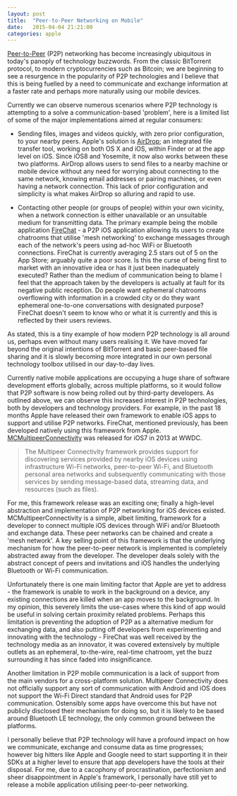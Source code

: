 ```yaml
---
layout: post
title:  "Peer-to-Peer Networking on Mobile"
date:   2015-04-04 21:21:00
categories: apple
---
```


[Peer-to-Peer](http://en.wikipedia.org/wiki/Peer-to-peer) (P2P) networking has become increasingly ubiquitous in today's panoply of technology buzzwords. From the classic BitTorrent protocol, to modern cryptocurrencies such as Bitcoin; we are beginning to see a resurgence in the popularity of P2P technologies and I believe that this is being fuelled by a need to communicate and exchange information at a faster rate and perhaps more naturally using our mobile devices.

Currently we can observe numerous scenarios where P2P technology is attempting to a solve a communication-based 'problem', here is a limited list of some of the major implementations aimed at regular consumers:

* Sending files, images and videos quickly, with zero prior configuration, to your nearby peers. Apple's solution is [AirDrop](http://en.wikipedia.org/wiki/AirDrop); an integrated file transfer tool, working on both OS X and iOS, within Finder or at the app level on iOS. Since iOS8 and Yosemite, it now also works between these two platforms. AirDrop allows users to send files to a nearby machine or mobile device without any need for worrying about connecting to the same network, knowing email addresses or pairing machines, or even having a network connection. This lack of prior configuration and simplicity is what makes AirDrop so alluring and rapid to use.

* Contacting other people (or groups of people) within your own vicinity, when a network connection is either unavailable or an unsuitable medium for transmitting data. The primary example being the mobile application [FireChat](https://itunes.apple.com/gb/app/firechat/id719829352?mt=8) - a P2P iOS application allowing its users to create chatrooms that utilise 'mesh networking' to exchange messages through each of the network's peers using ad-hoc WiFi or Bluetooth connections. FireChat is currently averaging 2.5 stars out of 5 on the App Store; arguably quite a poor score. Is this the curse of being first to market with an innovative idea or has it just been inadequately executed? Rather than the medium of communication being to blame I feel that the approach taken by the developers is actually at fault for its negative public reception. Do people want ephemeral chatrooms overflowing with information in a crowded city or do they want ephemeral one-to-one conversations with designated purpose? FireChat doesn't seem to know who or what it is currently and this is reflected by their users reviews.

As stated, this is a tiny example of how modern P2P technology is all around us, perhaps even without many users realising it. We have moved far beyond the original intentions of BitTorrent and basic peer-based file sharing and it is slowly becoming more integrated in our own personal technology toolbox utilised in our day-to-day lives.

Currently native mobile applications are occupying a huge share of software development efforts globally, across multiple platforms, so it would follow that P2P software is now being rolled out by third-party developers. As outlined above, we can observe this increased interest in P2P technologies, both by developers and technology providers.  For example, in the past 18 months Apple have released their own framework to enable iOS apps to support and utilise P2P networks. FireChat, mentioned previously, has been developed natively using this framework from Apple. [MCMultipeerConnectivity](https://developer.apple.com/library/prerelease/ios/documentation/MultipeerConnectivity/Reference/MultipeerConnectivityFramework/index.html) was released for iOS7 in 2013 at WWDC.

> The Multipeer Connectivity framework provides support for discovering services provided by nearby iOS devices using infrastructure Wi-Fi networks, peer-to-peer Wi-Fi, and Bluetooth personal area networks and subsequently communicating with those services by sending message-based data, streaming data, and resources (such as files).

For me, this framework release was an exciting one; finally a high-level abstraction and implementation of P2P networking for iOS devices existed. MCMultipeerConnectivity is a simple, albeit limiting, framework for a developer to connect multiple iOS devices through WiFi and/or Bluetooth and exchange data. These peer networks can be chained and create a 'mesh network'. A key selling point of this framework is that the underlying mechanism for how the peer-to-peer network is implemented is completely abstracted away from the developer. The developer deals solely with the abstract concept of peers and invitations and iOS handles the underlying Bluetooth or Wi-Fi communication.

Unfortunately there is one main limiting factor that Apple are yet to address - the framework is unable to work in the background on a device, any existing connections are killed when an app moves to the background. In my opinion, this severely limits the use-cases where this kind of app would be useful in solving certain proximity related problems. Perhaps this limitation is preventing the adoption of P2P as a alternative medium for exchanging data, and also putting off developers from experimenting and innovating with the technology - FireChat was well received by the technology media as an innovator, it was covered extensively by multiple outlets as an ephemeral, to-the-wire, real-time chatroom, yet the buzz surrounding it has since faded into insignificance.

Another limitation in P2P mobile communication is a lack of support from the main vendors for a cross-platform solution. Multipeer Connectivity does not officially support any sort of communication with Android and iOS does not support the Wi-Fi Direct standard that Android uses for P2P communication. Ostensibly some apps have overcome this but have not publicly disclosed their mechanism for doing so, but it is likely to be based around Bluetooth LE technology, the only common ground between the platforms.

I personally believe that P2P technology will have a profound impact on how we communicate, exchange and consume data as time progresses; however big hitters like Apple and Google need to start supporting it in their SDKs at a higher level to ensure that app developers have the tools at their disposal. For me, due to a cacophony of procrastination, perfectionism and sheer disappointment in Apple's framework, I personally have still yet to release a mobile application utilising peer-to-peer networking.
